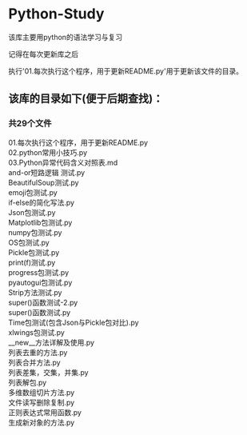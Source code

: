 # Python-Study
该库主要用python的语法学习与复习     

记得在每次更新库之后                

执行'01.每次执行这个程序，用于更新README.py'用于更新该文件的目录。

## 该库的目录如下(便于后期查找)：

### 共29个文件
01.每次执行这个程序，用于更新README.py   
02.python常用小技巧.py   
03.Python异常代码含义对照表.md   
and-or短路逻辑 测试.py   
BeautifulSoup测试.py   
emoji包测试.py   
if-else的简化写法.py   
Json包测试.py   
Matplotlib包测试.py   
numpy包测试.py   
OS包测试.py   
Pickle包测试.py   
print(f)测试.py   
progress包测试.py   
pyautogui包测试.py   
Strip方法测试.py   
super()函数测试-2.py   
super()函数测试.py   
Time包测试(包含Json与Pickle包对比).py   
xlwings包测试.py   
__new__方法详解及使用.py   
列表去重的方法.py   
列表合并方法.py   
列表差集，交集，并集.py   
列表解包.py   
多维数组切片方法.py   
文件读写删除复制.py   
正则表达式常用函数.py   
生成新对象的方法.py   

